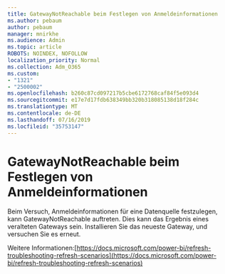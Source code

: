 ```yaml
---
title: GatewayNotReachable beim Festlegen von Anmeldeinformationen
ms.author: pebaum
author: pebaum
manager: mnirkhe
ms.audience: Admin
ms.topic: article
ROBOTS: NOINDEX, NOFOLLOW
localization_priority: Normal
ms.collection: Adm_O365
ms.custom:
- "1321"
- "2500002"
ms.openlocfilehash: b260c87cd097217b5cbe6172768caf84f5e093d4
ms.sourcegitcommit: e17e7d17fdb638349bb320b318085138d18f284c
ms.translationtype: MT
ms.contentlocale: de-DE
ms.lasthandoff: 07/16/2019
ms.locfileid: "35753147"
---
```

# <a name="gatewaynotreachable-when-setting-credentials"></a>GatewayNotReachable beim Festlegen von Anmeldeinformationen

Beim Versuch, Anmeldeinformationen für eine Datenquelle festzulegen, kann GatewayNotReachable auftreten. Dies kann das Ergebnis eines veralteten Gateways sein. Installieren Sie das neueste Gateway, und versuchen Sie es erneut.

Weitere Informationen:[https://docs.microsoft.com/power-bi/refresh-troubleshooting-refresh-scenarios](https://docs.microsoft.com/power-bi/refresh-troubleshooting-refresh-scenarios)
